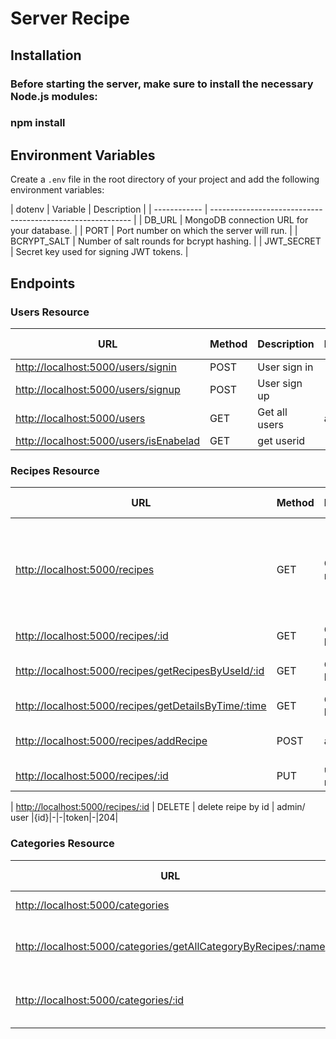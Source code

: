 
# Server Recipe

## Installation

### Before starting the server, make sure to install the necessary Node.js modules:

### npm install

## Environment Variables

Create a `.env` file in the root directory of your project and add the following environment variables:

| dotenv
| Variable     | Description                                                |
| ------------ | ---------------------------------------------------------- |
| DB_URL       | MongoDB connection URL for your database.                   |
| PORT         | Port number on which the server will run.                  |
| BCRYPT_SALT  | Number of salt rounds for bcrypt hashing.                   |
| JWT_SECRET   | Secret key used for signing JWT tokens.                    |

## Endpoints

### Users Resource

| URL                                      | Method | Description                    | Permissions     | Parameters          | Optional Parameters | Body                | Headers         | Returns | Status Codes |
| ---------------------------------------- | ------ | ------------------------------ | --------------- | ------------------- | ------------------- | ------------------- | --------------- | ------- | ------------ |
| [http://localhost:5000/users/signin](http://localhost:5000/users/signin) | POST   | User sign in|-|-|-|{email,password}|-|user+token| 204|
| [http://localhost:5000/users/signup](http://localhost:5000/users/signup) | POST   | User sign up|-|-|-|{username,email,password,address,role}|-| User+token|204|
| [http://localhost:5000/users](http://localhost:5000/users)| GET    | Get all users|  admin|-|-|-|token|all user | 200|
|[http://localhost:5000/users/isEnabelad](http://localhost:5000/users/isEnabelad)|GET|get userid|-|-|-|-|token|userid|200|

### Recipes Resource

| URL| Method | Description| Permissions  | Parameters| Optional Parameters | Body  | Headers | Returns | Status Codes |
| ------------------------------------------------------------- | ------ | -------------------------------- | --------------- | ------------------- | ------------------- | ------------------ | --------------- | ------- | ------------ |
| [http://localhost:5000/recipes](http://localhost:5000/recipes) | GET | Get all recipes |-|-|חיפושים לפי: search-שם מתכון ,perPage-מספר מתכונים לעמוד,page-מספר עמוד| -| - |all recipes|200|
| [http://localhost:5000/recipes/:id](http://localhost:5000/recipes/:id) | GET | Get recipe by id  | - |{id}|-|-|-|recipe by id|200|
| [http://localhost:5000/recipes/getRecipesByUseId/:id](http://localhost:5000/recipes/getRecipesByUseId/:id) | GET | Get recipes by user id  | admin/user |{userId}|-|-|token|recipe by user id|200|
| [http://localhost:5000/recipes/getDetailsByTime/:time](http://localhost:5000/recipes/getDetailsByTime/:time) | GET  | Get recipes by time  | -|{time} | - | - | - |recipes by time|200|
| [http://localhost:5000/recipes/addRecipe](http://localhost:5000/recipes/addRecipe) | POST | add recipe  |admin /user | -|-|{ recipe}|token| new recipe added|204| 
| [http://localhost:5000/recipes/:id](http://localhost:5000/recipes/:id) | PUT | update recipe by id |admin/ user|{id}|-|{update recipe}|token| recipe updated|204|

| [http://localhost:5000/recipes/:id](http://localhost:5000/recipes/:id) | DELETE |   delete reipe by id | admin/ user |{id}|-|-|token|-|204|
### Categories Resource

| URL  | Method | Description | Permissions | Parameters | Optional Parameters | Body | Headers | Returns | Status Codes |
| ---------------------------------------------------------------- | ------ | -------------------------------- | --------------- | ------------------- | ------------------- | ------------------ | --------------- | ------- | ------------ |
| [http://localhost:5000/categories](http://localhost:5000/categories) | GET | Get all categories|everyone|-|-|-|-|all categories|200|        
| [http://localhost:5000/categories/getAllCategoryByRecipes/:name](http://localhost:5000/categories/getAllCategoryByRecipes/:name) | GET |  get all recipes by category name |everyone | {name} |-|-|-|all recipes by category name | 200     |
| [http://localhost:5000/categories/:id](http://localhost:5000/categories/:id) | GET    | get category by id with recipe| everyone |{id}|-|-|-|category by id with recipes |200|
```

